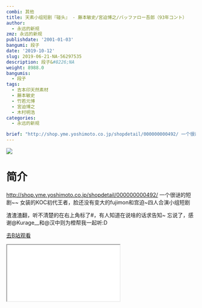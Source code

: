 ```yaml
---
combi: 其他
title: 天素小组短剧『碰头』 - 藤本敏史/宮迫博之/バッファロー吾郎（93年コント）
author:
  - 永远的新规
zmz: 永远的新规
publishdate: '2001-01-03'
bangumi: 段子
date: '2019-10-12'
slug: 2019-06-21-NA-56297535
description: 段子&#8226;NA
weight: 8988.0
bangumis:
  - 段子
tags:
  - 吉本印天然素材
  - 藤本敏史
  - 竹若元博
  - 宮迫博之
  - 木村明浩
categories:
  - 永远的新规

brief: "http://shop.yme.yoshimoto.co.jp/shopdetail/000000000492/ 一个很谜的短剧~~ 女装的KOC初代王者，脸还没有变大的fujimon和宫迫~四人合演小组短剧 渣渣渣翻，听不清楚的在右上角标了#，有人知道在说啥的话求告知~ 忘说了，感谢@Kurage__和@汉中则为橙帮我一起听:D"
---
```

![](https://raw.githubusercontent.com/tcgriffith/owaraisite/master/static/tmpimg/ec84a80be5033a320f58951d940d1fb70cdb578e.jpg.480.jpg)
# 简介  
http://shop.yme.yoshimoto.co.jp/shopdetail/000000000492/
一个很谜的短剧~~
女装的KOC初代王者，脸还没有变大的fujimon和宫迫~四人合演小组短剧

渣渣渣翻，听不清楚的在右上角标了#，有人知道在说啥的话求告知~
忘说了，感谢@Kurage__和@汉中则为橙帮我一起听:D  

[去B站观看](https://www.bilibili.com/video/av56297535/)
<div class ="resp-container"><iframe class="testiframe" src="//player.bilibili.com/player.html?aid=56297535"", scrolling="no", allowfullscreen="true" > </iframe></div> 
